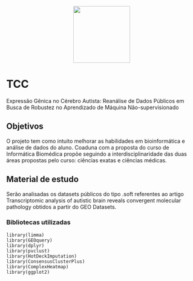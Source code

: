 <p align="center">
<img src="https://sites.usp.br/fmrpnew/wp-content/uploads/sites/356/2018/05/Brasao_Flamula.png" width="150px" height="150px">
</p>

# TCC
Expressão Gênica no Cérebro Autista:
Reanálise de Dados Públicos em Busca de Robustez no Aprendizado de Máquina Não-supervisionado

## Objetivos
O projeto tem como intuito melhorar as habilidades em bioinformática e análise de dados do aluno.
Coaduna com a proposta do curso de Informática Biomédica propõe seguindo a interdisciplinaridade das duas áreas propostas pelo curso:
ciências exatas e ciências médicas.

## Material de estudo
Serão analisadas os datasets públicos do tipo .soft referentes ao artigo Transcriptomic analysis of autistic brain reveals convergent molecular pathology
obtidos a partir do GEO Datasets.

### Bibliotecas utilizadas
```
library(limma)
library(GEOquery)
library(dplyr)
library(pvclust)
library(HotDeckImputation)
library(ConsensusClusterPlus)
library(ComplexHeatmap)
library(ggplot2)
```
